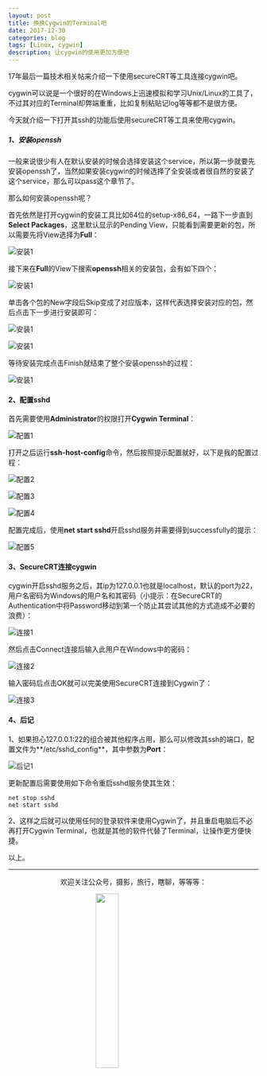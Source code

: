 ```yaml
---
layout: post
title: 换换Cygwin的Terminal吧
date: 2017-12-30
categories: blog
tags: [Linux, cygwin]
description: 让cygwin的使用更加方便吧
---
```


<style>
img{
  display:block;
  margin:0
  auto;
}
</style>

<meta name="referrer" content="never">

17年最后一篇技术相关帖来介绍一下使用secureCRT等工具连接cygwin吧。

cygwin可以说是一个很好的在Windows上迅速模拟和学习Unix/Linux的工具了，不过其对应的Terminal却弊端重重，比如复制粘贴记log等等都不是很方便。

今天就介绍一下打开其ssh的功能后使用secureCRT等工具来使用cygwin。

##### 1、安装openssh
一般来说很少有人在默认安装的时候会选择安装这个service，所以第一步就要先安装openssh了，当然如果安装cygwin的时候选择了全安装或者很自然的安装了这个service，那么可以pass这个章节了。

那么如何安装openssh呢？

首先依然是打开cygwin的安装工具比如64位的setup-x86_64，一路下一步直到**Select Packages**，这里默认显示的Pending View，只能看到需要更新的包，所以需要先将View选择为**Full**：

![安装1][1]

接下来在**Full**的View下搜索**openssh**相关的安装包，会有如下四个：

![安装1][2]

单击各个包的New字段后Skip变成了对应版本，这样代表选择安装对应的包，然后点击下一步进行安装即可：

![安装1][3]

![安装1][4]

等待安装完成点击Finish就结束了整个安装openssh的过程：

![安装1][5]


#### 2、配置sshd

首先需要使用**Administrator**的权限打开**Cygwin Terminal**：

![配置1][6]

打开之后运行**ssh-host-config**命令，然后按照提示配置就好，以下是我的配置过程：

![配置2][7]

![配置3][8]

![配置4][9]

配置完成后，使用**net start sshd**开启sshd服务并需要得到successfully的提示：

![配置5][10]

#### 3、SecureCRT连接cygwin

cygwin开启sshd服务之后，其ip为127.0.0.1也就是localhost，默认的port为22，用户名密码为Windows的用户名和其密码（小提示：在SecureCRT的Authentication中将Password移动到第一个防止其尝试其他的方式造成不必要的浪费）：

![连接1][11]

然后点击Connect连接后输入此用户在Windows中的密码：

![连接2][12]

输入密码后点击OK就可以完美使用SecureCRT连接到Cygwin了：

![连接3][13]

#### 4、后记

1、如果担心127.0.0.1:22的组合被其他程序占用，那么可以修改其ssh的端口，配置文件为**/etc/sshd_config**，其中参数为**Port**：

![后记1][14]

更新配置后需要使用如下命令重启sshd服务使其生效：
```
net stop sshd
net start sshd
```

2、这样之后就可以使用任何的登录软件来使用Cygwin了，并且重启电脑后不必再打开Cygwin Terminal，也就是其他的软件代替了Terminal，让操作更方便快捷。

以上。

------------
<p align="center">欢迎关注公众号，摄影，旅行，瞎聊，等等等：</p>
<img src="https://mmbiz.qpic.cn/mmbiz_jpg/QqiaFS6NT0eD1g2UjYu4VfCGHmbhgVqOAnNnJQfN7ZhRVUCopYOsfpPtIEB95VNEqu8trAxJXzGDg01ka6z6wzQ/0?wx_fmt=jpeg" width="30%" />

  [1]: https://mmbiz.qpic.cn/mmbiz_png/QqiaFS6NT0eC3PbURGLCuCBfMAgayrOyYlg9ywc8kHnSRUfDy6Haw46ndqMnppElPHYib6lxwm6ZicUy3fZgtEKfg/0?wx_fmt=png
  [2]: https://mmbiz.qpic.cn/mmbiz_png/QqiaFS6NT0eC3PbURGLCuCBfMAgayrOyYibCibLicY2dCnBHlIDEelnMMjiackHj0ESG7XCcoe8IMUdc1OVmRicuCia1g/0?wx_fmt=png
  [3]: https://mmbiz.qpic.cn/mmbiz_png/QqiaFS6NT0eC3PbURGLCuCBfMAgayrOyYC9dQ8kCfrakBBvoiaMxePac2OAfRnpCDLkOibXdSUhHBLjTzONMxHlWw/0?wx_fmt=png
  [4]: https://mmbiz.qpic.cn/mmbiz_png/QqiaFS6NT0eC3PbURGLCuCBfMAgayrOyYab4Dun5Le7Qe01iaPBS7AHFVsQGTMrNdgcVqFfiahBG9CrRFmQQzMkWQ/0?wx_fmt=png
  [5]: https://mmbiz.qpic.cn/mmbiz_png/QqiaFS6NT0eC3PbURGLCuCBfMAgayrOyYmbGTxKib0VGDbGicicm93ian6HdxaqMoh4dluNzO3c8MsrzW9tKkvMK6Og/0?wx_fmt=png
  [6]: https://mmbiz.qpic.cn/mmbiz_png/QqiaFS6NT0eC3PbURGLCuCBfMAgayrOyYoRDxEHiaLQDVJPrwice2y4dCjlZKyC82x7Isliaqp5rQFQzbxbHb3lGrQ/0?wx_fmt=png
  [7]: https://mmbiz.qpic.cn/mmbiz_png/QqiaFS6NT0eC3PbURGLCuCBfMAgayrOyYIRM1VZYm9GzYAju1UQvKw2jNv2icdRdf0hUehJhDetrnKx9cGK3wvUw/0?wx_fmt=png
  [8]: https://mmbiz.qpic.cn/mmbiz_png/QqiaFS6NT0eC3PbURGLCuCBfMAgayrOyY5VOg3LwHZnQWbkMGESKZicW3uIwQ7OicibnUJTCGnff5lA5TwNfSECglA/0?wx_fmt=png
  [9]: https://mmbiz.qpic.cn/mmbiz_png/QqiaFS6NT0eC3PbURGLCuCBfMAgayrOyYhALmiaHcYvf4rbtaIJ5hnRWVzjMwJ7SF1kZw7GNHUUdhkdO2zMI2ibBQ/0?wx_fmt=png
  [10]: https://mmbiz.qpic.cn/mmbiz_png/QqiaFS6NT0eC3PbURGLCuCBfMAgayrOyYLhgdqaZ0LHvHiajic1vLiarNiarMwoYPZY9tEGjFju4iajiaHTiau0b5gLwBA/0?wx_fmt=png
  [11]: https://mmbiz.qpic.cn/mmbiz_png/QqiaFS6NT0eC3PbURGLCuCBfMAgayrOyYvQHxDMXUYBjEj1sRBwaN8C5eA2icKNwDLUyv0oFbicvyconf0S8zCLYg/0?wx_fmt=png
  [12]: https://mmbiz.qpic.cn/mmbiz_png/QqiaFS6NT0eC3PbURGLCuCBfMAgayrOyYMmrjcHzMZ6P7NOhaVKbjUiaTxuYukGrLS7DjUib54iaqVNXM31AtVKYmA/0?wx_fmt=png
  [13]: https://mmbiz.qpic.cn/mmbiz_png/QqiaFS6NT0eC3PbURGLCuCBfMAgayrOyYQhiaeibbpbzxFc4iaRl5adt83SpMWY7DhRatQ40bfIfl1geVY3zAca7sg/0?wx_fmt=png
  [14]: https://mmbiz.qpic.cn/mmbiz_png/QqiaFS6NT0eC3PbURGLCuCBfMAgayrOyYORkkREicZH9iaSHLhiaGw4bWA7jcdqDARwBTNZMyAXJ1cNeYjQWLHns3w/0?wx_fmt=png



